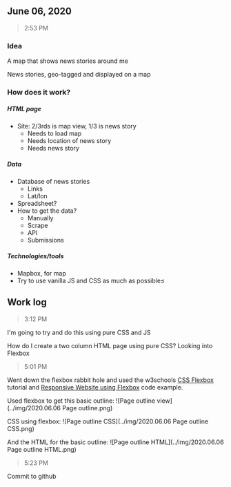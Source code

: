 ## June 06, 2020

> 2:53 PM

### Idea

A map that shows news stories around me

News stories, geo-tagged and displayed on a map

### How does it work?

##### HTML page
- Site: 2/3rds is map view, 1/3 is news story
	- Needs to load map
	- Needs location of news story
	- Needs news story

##### Data
- Database of news stories
	- Links
	- Lat/lon
- Spreadsheet? 
- How to get the data?
	- Manually
	- Scrape
	- API
	- Submissions

##### Technologies/tools
- Mapbox, for map
- Try to use vanilla JS and CSS as much as possible≤

## Work log
> 3:12 PM

I'm going to try and do this using pure CSS and JS

How do I create a two column HTML page using pure CSS? Looking into Flexbox

> 5:01 PM

Went down the flexbox rabbit hole and used the w3schools [CSS Flexbox](https://www.w3schools.com/css/css3_flexbox.asp) tutorial and [Responsive Website using Flexbox](https://www.w3schools.com/css/tryit.asp?filename=trycss3_flexbox_website2) code example.

Used flexbox to get this basic outline:
![Page outline view](../img/2020.06.06 Page outline.png)

CSS using flexbox:
![Page outline CSS](../img/2020.06.06 Page outline CSS.png)

And the HTML for the basic outline:
![Page outline HTML](../img/2020.06.06  Page outline HTML.png)

> 5:23 PM

Commit to github